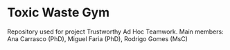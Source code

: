 # Toxic Waste Gym
Repository used for project Trustworthy Ad Hoc Teamwork. Main members: Ana Carrasco (PhD), Miguel Faria (PhD), Rodrigo Gomes (MsC)
